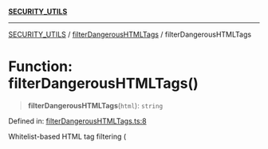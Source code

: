 [**SECURITY_UTILS**](../../README.md)

***

[SECURITY_UTILS](../../README.md) / [filterDangerousHTMLTags](../README.md) / filterDangerousHTMLTags

# Function: filterDangerousHTMLTags()

> **filterDangerousHTMLTags**(`html`): `string`

Defined in: [filterDangerousHTMLTags.ts:8](https://github.com/dailker/everyutil-js/blob/7799f3f003cb23f425be3f1c83c38483e2648188/src/security/filterDangerousHTMLTags.ts#L8)

Whitelist-based HTML tag filtering (<script>, <iframe>, <object>, etc).

## Parameters

### html

`string`

The HTML string.

## Returns

`string`

The filtered HTML.

## Author

## Dailker
